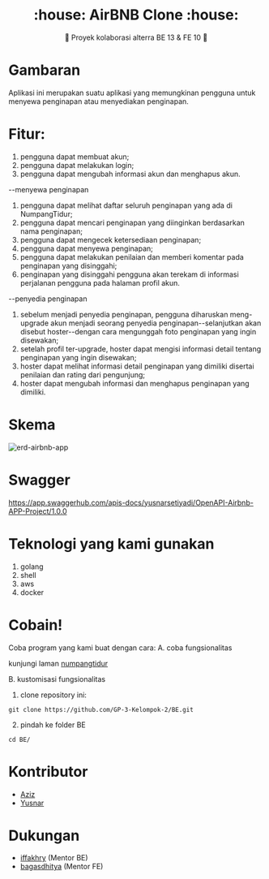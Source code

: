 <h1 align="center">:house: AirBNB Clone :house:</h1>

<p align="center">
   💫 Proyek kolaborasi alterra BE 13 & FE 10 💫
</div>

# Gambaran

Aplikasi ini merupakan suatu aplikasi yang memungkinan pengguna untuk menyewa penginapan atau menyediakan penginapan.

# Fitur:

1. pengguna dapat membuat akun;
2. pengguna dapat melakukan login;
3. pengguna dapat mengubah informasi akun dan menghapus akun.

--menyewa penginapan

1. pengguna dapat melihat daftar seluruh penginapan yang ada di NumpangTidur;
2. pengguna dapat mencari penginapan yang diinginkan berdasarkan nama penginapan;
3. pengguna dapat mengecek ketersediaan penginapan;
4. pengguna dapat menyewa penginapan;
5. pengguna dapat melakukan penilaian dan memberi komentar pada penginapan yang disinggahi;
6. penginapan yang disinggahi pengguna akan terekam di informasi perjalanan pengguna pada halaman profil akun.

--penyedia penginapan

1. sebelum menjadi penyedia penginapan, pengguna diharuskan meng-upgrade akun menjadi seorang penyedia penginapan--selanjutkan akan disebut hoster--dengan cara mengunggah foto penginapan yang ingin disewakan;
2. setelah profil ter-upgrade, hoster dapat mengisi informasi detail tentang penginapan yang ingin disewakan;
3. hoster dapat melihat informasi detail penginapan yang dimiliki disertai penilaian dan rating dari pengunjung;
4. hoster dapat mengubah informasi dan menghapus penginapan yang dimiliki.

# Skema

![erd-airbnb-app](https://user-images.githubusercontent.com/116538882/208002115-c5aa7654-bcf4-4e69-a416-cb78c4c5ba2a.jpg)

# Swagger

https://app.swaggerhub.com/apis-docs/yusnarsetiyadi/OpenAPI-Airbnb-APP-Project/1.0.0

# Teknologi yang kami gunakan

1. golang
2. shell
3. aws
4. docker

# Cobain!

Coba program yang kami buat dengan cara:
A. coba fungsionalitas

kunjungi laman [numpangtidur](https://numpangtidur.my.id)

B. kustomisasi fungsionalitas

1. clone repository ini:
```
git clone https://github.com/GP-3-Kelompok-2/BE.git
```
2. pindah ke folder BE
```
cd BE/
```

# Kontributor

- [Aziz](https://github.com/aziz-wahyudin)
- [Yusnar](https://github.com/yusnarsetiyadi)

# Dukungan

- [iffakhry](https://github.com/iffakhry) (Mentor BE)
- [bagasdhitya](https://github.com/BagasAlterra) (Mentor FE)
